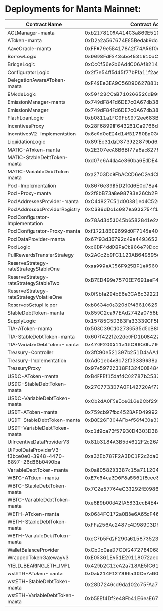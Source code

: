 # Deployments for Manta Mainnet:


| Contract Name                                             | Contract Address                           |
|-----------------------------------------------------------|--------------------------------------------|
| ACLManager-manta                                          | 0xb2178109A414C3a869E5104283Fcf1a18923D0B8 |
| AToken-manta                                              | 0xD2a2a567674E85Bedab9dcC402bCae6C4E0aaBb8 |
| AaveOracle-manta                                          | 0xFF679e5B4178A2f74A56f0e2c0e1FA1C80579385 |
| BorrowLogic                                               | 0x9698FdF843cbe4531610aC231B0047d9FFc13bC6 |
| BridgeLogic                                               | 0xCcCf56e2b6Ad4C06Af8214781b77Cd98446377Bf |
| ConfiguratorLogic                                         | 0x2f7e54ff5d45f77bFfa11f2aee67bD7621Eb8a93 |
| DelegationAwareAToken-manta                               | 0xF49Ee3EA9C56D90627881d88004aaBDFc44Fd82c |
| EModeLogic                                                | 0x59423CCeB710266520dB98034ff62dD1E2090E10 |
| EmissionManager-manta                                     | 0x749dF84Fd6DE7c0A67db3827e5118259ed3aBBa5 |
| EmissionManager                                           | 0x749dF84Fd6DE7c0A67db3827e5118259ed3aBBa5 |
| FlashLoanLogic                                            | 0xb0811a1FC9Fb9972ee683Ba04c32Cb828Bcf587B |
| IncentivesProxy                                           | 0x28F6899fF643261Ca9766ddc251b359A2d00b945 |
| IncentivesV2-Implementation                               | 0x6e9d0cE24d14fB1750Ba0369e300413B230CA947 |
| LiquidationLogic                                          | 0x89fEc31daD373922879bd6279ccDc3666c5D1b7a |
| MATIC-AToken-manta                                        | 0x2E207ecA8B6Bf77a6ac82763EEEd2A94de4f081d |
| MATIC-StableDebtToken-manta                               | 0xd07e6A4da4e360ba6EdDE42ce7867051ea4BE024 |
| MATIC-VariableDebtToken-manta                             | 0xa2703Dc9FbACCD6eC2e4CBfa700989D0238133f6 |
| Pool-Implementation                                       | 0x8676e39B5D2f0d6E0d78a4208a0cCBc50504972e |
| Pool-Proxy-manta                                          | 0x2f9bB73a8e98793e26Cb2F6C4ad037BDf1C6B269 |
| PoolAddressesProvider-manta                               | 0xC44827C51d00381ed4C52646aeAB45b455d200eB |
| PoolAddressesProviderRegistry                             | 0xC3B6dDc1c9876a922754f1d01D18893C7956A74D |
| PoolConfigurator-Implementation                           | 0x78Ad3d53045b6582841e2a1a688C52Be2CA2A7a7 |
| PoolConfigurator-Proxy-manta                              | 0xf17218B09699d0F7145e40E771e72130FF616498 |
| PoolDataProvider-manta                                    | 0x67f93d36792c49a4493652B91ad4bD59f428AD15 |
| PoolLogic                                                 | 0xc6DF4ddDBFaCb866e78Dcc01b813A41C15A08C10 |
| PullRewardsTransferStrategy                               | 0x2ACc2b9FC1123AB649895c9e825260f31348732B |
| ReserveStrategy-rateStrategyStableOne                     | 0xaa999eA356F925BF1e856038c5D182Ae5E8A4973 |
| ReserveStrategy-rateStrategyStableTwo                     | 0xB7ED499e7570EE7691eeF4DF9D708d258DE2B512 |
| ReserveStrategy-rateStrategyVolatileOne                   | 0x0f9bfa294bE6e3CA8c39221Bb5DFB88032C8936E |
| ReservesSetupHelper                                       | 0xb8634e0a320d0f4861062514a63B659E52A87E21 |
| StableDebtToken-manta                                     | 0x859C2ca97EAd2742a0758bc9dD889e9D0e7e84E8 |
| SupplyLogic                                               | 0x15785C5D383Fa33339CF5D5720546C24313BC66D |
| TIA-AToken-manta                                          | 0x508C39Cd02736535d5cB85f3925218E5e0e8F07A |
| TIA-StableDebtToken-manta                                 | 0x607f422f2e2de0FD1b084223ED16AE51c2453b06 |
| TIA-VariableDebtToken-manta                               | 0x476F206511a18C9956fc79726108a03E647A1817 |
| Treasury-Controller                                       | 0x3fC90e521397b251D4aAA1FBeAC7cc32f25E78fa |
| Treasury-Implementation                                   | 0xAdC1eb4e8c72f03339638a7B43b2097FC1AFB6c8 |
| TreasuryProxy                                             | 0x97e59722318F1324008484ACA9C343863792cBf6 |
| USDC-AToken-manta                                         | 0xB4FFEf15daf4C02787bC5332580b838cE39805f5 |
| USDC-StableDebtToken-manta                                | 0x27C7733D7A0F142720Af777E70eBc33CA485d014 |
| USDC-VariableDebtToken-manta                              | 0xCb2dA0F5aEce616e2Cbf29576CFc795fb15c6133 |
| USDT-AToken-manta                                         | 0x759cb97fbc452BAFD49992BA88d3C5dA4Dd9B0e7 |
| USDT-StableDebtToken-manta                                | 0xB8E26F3C4AFb4f56f430a390Dc3f3b12f8A50B26 |
| USDT-VariableDebtToken-manta                              | 0xc1d9ca73f57930D4303D380C5DC668C40B38598B |
| UiIncentiveDataProviderV3                                 | 0x81b3184A3B5d4612F2c26A53Da8D99474B91B2D2 |
| UiPoolDataProviderV3-f3bce0e0-3948-4470-8897-26d86b0490ba | 0xa32Eb787F2A3DC1F2c2da0E5d8caE7Ff74E6fD32 |
| VariableDebtToken-manta                                   | 0x0a8058203387c15a711204908ed9efeD9f76e6A8 |
| WBTC-AToken-manta                                         | 0xE7e54ca3D6F8a5561f8cee361260E537BDc5bE48 |
| WBTC-StableDebtToken-manta                                | 0x7C2e57764eC33292fE098636AaA5D0357d814d16 |
| WBTC-VariableDebtToken-manta                              | 0xe6B9b00d42fA5831ccE4E44D9d6D8C51ba17cd1E |
| WETH-AToken-manta                                         | 0x0684FC172a0B8e6A65cF4684eDb2082272fe9050 |
| WETH-StableDebtToken-manta                                | 0xFFa256Ad2487c4D989C3DFA6A6e9C13Fe33beba4 |
| WETH-VariableDebtToken-manta                              | 0xcC7b5Fd2F290a61587352343b7Cf77bB35cB6f00 |
| WalletBalanceProvider                                     | 0xCbDc0aeD7CDf2472784068abEf23a902CafABb98 |
| WrappedTokenGatewayV3                                     | 0xE05361EA51E20118072aec0fB0FD178e8b09D69e |
| YIELD_BEARING_ETH_IMPL                                    | 0x429b2C12eA2a718AE5fC61f3Ad4A84D83704EB5b |
| wstETH-AToken-manta                                       | 0x0ab214F127998a36Ce7aB0087a9B0D20adc2d5AD |
| wstETH-StableDebtToken-manta                              | 0x28D7246cd9da102c75FAa7d4Cf1c5399B323F084 |
| wstETH-VariableDebtToken-manta                            | 0xb5EEf4Df2e48Fb41E6eaE6778c14787bAAa181F1 |